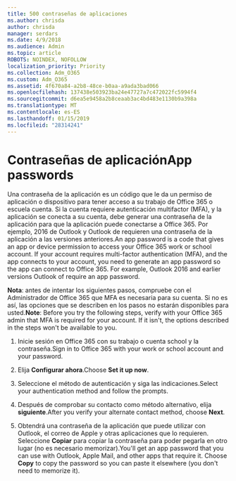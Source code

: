 ```yaml
---
title: 500 contraseñas de aplicaciones
ms.author: chrisda
author: chrisda
manager: serdars
ms.date: 4/9/2018
ms.audience: Admin
ms.topic: article
ROBOTS: NOINDEX, NOFOLLOW
localization_priority: Priority
ms.collection: Adm_O365
ms.custom: Adm_O365
ms.assetid: 4f670a84-a2b8-48ce-b0aa-a9ada3bad066
ms.openlocfilehash: 137438e503923ba24e47727a7c472022fc5994f4
ms.sourcegitcommit: d6ea5e9458a2b8ceaab3ac4bd483e1130b9a398a
ms.translationtype: MT
ms.contentlocale: es-ES
ms.lasthandoff: 01/15/2019
ms.locfileid: "28314241"
---
```

# <a name="app-passwords"></a><span data-ttu-id="41a8e-102">Contraseñas de aplicación</span><span class="sxs-lookup"><span data-stu-id="41a8e-102">App passwords</span></span>

<span data-ttu-id="41a8e-p101">Una contraseña de la aplicación es un código que le da un permiso de aplicación o dispositivo para tener acceso a su trabajo de Office 365 o escuela cuenta. Si la cuenta requiere autenticación multifactor (MFA), y la aplicación se conecta a su cuenta, debe generar una contraseña de la aplicación para que la aplicación puede conectarse a Office 365. Por ejemplo, 2016 de Outlook y Outlook de requieren una contraseña de la aplicación a las versiones anteriores.</span><span class="sxs-lookup"><span data-stu-id="41a8e-p101">An app password is a code that gives an app or device permission to access your Office 365 work or school account. If your account requires multi-factor authentication (MFA), and the app connects to your account, you need to generate an app password so the app can connect to Office 365. For example, Outlook 2016 and earlier versions Outlook of require an app password.</span></span>
  
 <span data-ttu-id="41a8e-p102">**Nota**: antes de intentar los siguientes pasos, compruebe con el Administrador de Office 365 que MFA es necesaria para su cuenta. Si no es así, las opciones que se describen en los pasos no estarán disponibles para usted.</span><span class="sxs-lookup"><span data-stu-id="41a8e-p102">**Note**: Before you try the following steps, verify with your Office 365 admin that MFA is required for your account. If it isn't, the options described in the steps won't be available to you.</span></span>
  
1. <span data-ttu-id="41a8e-108">Inicie sesión en Office 365 con su trabajo o cuenta school y la contraseña.</span><span class="sxs-lookup"><span data-stu-id="41a8e-108">Sign in to Office 365 with your work or school account and your password.</span></span>
    
2. <span data-ttu-id="41a8e-109">Elija **Configurar ahora**.</span><span class="sxs-lookup"><span data-stu-id="41a8e-109">Choose **Set it up now**.</span></span>
    
3. <span data-ttu-id="41a8e-110">Seleccione el método de autenticación y siga las indicaciones.</span><span class="sxs-lookup"><span data-stu-id="41a8e-110">Select your authentication method and follow the prompts.</span></span>
    
4. <span data-ttu-id="41a8e-111">Después de comprobar su contacto como método alternativo, elija **siguiente**.</span><span class="sxs-lookup"><span data-stu-id="41a8e-111">After you verify your alternate contact method, choose **Next**.</span></span>
    
5. <span data-ttu-id="41a8e-p103">Obtendrá una contraseña de la aplicación que puede utilizar con Outlook, el correo de Apple y otras aplicaciones que lo requieren. Seleccione **Copiar** para copiar la contraseña para poder pegarla en otro lugar (no es necesario memorizar).</span><span class="sxs-lookup"><span data-stu-id="41a8e-p103">You'll get an app password that you can use with Outlook, Apple Mail, and other apps that require it. Choose **Copy** to copy the password so you can paste it elsewhere (you don't need to memorize it).</span></span> 
    

